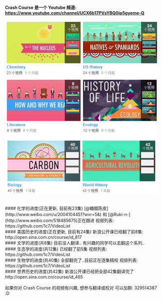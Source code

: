 
#### Crash Course 是一个 Youtube 频道: https://www.youtube.com/channel/UCX6b17PVsYBQ0ip5gyeme-Q


![x](i/list1.png)  
![x](i/list2.png)  
![x](i/list3.png)  



<br>
#### 化学的进度(正在更新, 目前有23集)
[@糖醋陈皮](http://www.weibo.com/u/2004104451?wvr=5&) 和 [@Ruki-n-](http://www.weibo.com/518485675)正在跟进  
视频列表:  
https://github.com/1c7/VideoList



<br>
#### 美国历史的进度(正在更新, 目前有24集)  
新浪公开课已经翻了前8集:  
http://open.sina.com.cn/course/id_817  



<br>
#### 文学的进度(共8集)
目前没人翻译.. 有兴趣的同学可以去翻这个系列..



<br>
#### 生态学的进度(共12集)
已经翻了前5集  
视频列表:  
https://github.com/1c7/VideoList


<br>
#### 生物学的进度(共40集)
全部翻完了..目前正在逐集精校 
视频列表:  
https://github.com/1c7/VideoList


<br>
#### 世界历史的进度(共42集)
新浪公开课已经把全部42集翻译完了  
http://open.sina.com.cn/course/id_465



<br>
<br>
如果你对 Crash Course 的视频有兴趣, 想参与翻译或校对  
可以加群: 329514387  
:D  

